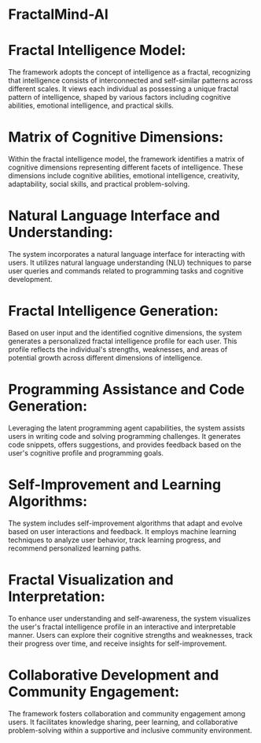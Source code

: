 # FractalMind-AI

# Fractal Intelligence Model:
The framework adopts the concept of intelligence as a fractal, recognizing that intelligence consists of interconnected and self-similar patterns across different scales.
It views each individual as possessing a unique fractal pattern of intelligence, shaped by various factors including cognitive abilities, emotional intelligence, and practical skills.
# Matrix of Cognitive Dimensions:
Within the fractal intelligence model, the framework identifies a matrix of cognitive dimensions representing different facets of intelligence.
These dimensions include cognitive abilities, emotional intelligence, creativity, adaptability, social skills, and practical problem-solving.
# Natural Language Interface and Understanding:
The system incorporates a natural language interface for interacting with users.
It utilizes natural language understanding (NLU) techniques to parse user queries and commands related to programming tasks and cognitive development.
# Fractal Intelligence Generation:
Based on user input and the identified cognitive dimensions, the system generates a personalized fractal intelligence profile for each user.
This profile reflects the individual's strengths, weaknesses, and areas of potential growth across different dimensions of intelligence.
# Programming Assistance and Code Generation:
Leveraging the latent programming agent capabilities, the system assists users in writing code and solving programming challenges.
It generates code snippets, offers suggestions, and provides feedback based on the user's cognitive profile and programming goals.
# Self-Improvement and Learning Algorithms:
The system includes self-improvement algorithms that adapt and evolve based on user interactions and feedback.
It employs machine learning techniques to analyze user behavior, track learning progress, and recommend personalized learning paths.
# Fractal Visualization and Interpretation:
To enhance user understanding and self-awareness, the system visualizes the user's fractal intelligence profile in an interactive and interpretable manner.
Users can explore their cognitive strengths and weaknesses, track their progress over time, and receive insights for self-improvement.
# Collaborative Development and Community Engagement:
The framework fosters collaboration and community engagement among users.
It facilitates knowledge sharing, peer learning, and collaborative problem-solving within a supportive and inclusive community environment.